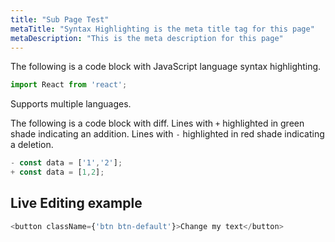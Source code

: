 ```yaml
---
title: "Sub Page Test"
metaTitle: "Syntax Highlighting is the meta title tag for this page"
metaDescription: "This is the meta description for this page"
---
```


The following is a code block with JavaScript language syntax highlighting.

```javascript
import React from 'react';
```

Supports multiple languages.

The following is a code block with diff. Lines with `+` highlighted in green shade indicating an addition. Lines with `-` highlighted in red shade indicating a deletion.

```javascript
- const data = ['1','2'];
+ const data = [1,2];
```

## Live Editing example

```javascript react-live=true
<button className={'btn btn-default'}>Change my text</button>
```
